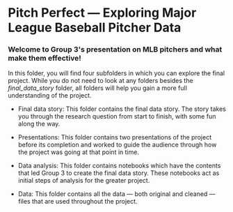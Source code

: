 # Pitch Perfect — Exploring Major League Baseball Pitcher Data

### Welcome to Group 3's presentation on MLB pitchers and what make them effective!

In this folder, you will find four subfolders in which you can explore the final project. While you do not need to look at any folders besides the _final_data_story_ folder, all folders will help you gain a more full understanding of the project.

* Final data story: This folder contains the final data story. The story takes you through the research question from start to finish, with some fun along the way.

* Presentations: This folder contains two presentations of the project before its completion and worked to guide the audience through how the project was going at that point in time.

* Data analysis: This folder contains notebooks which have the contents that led Group 3 to create the final data story. These notebooks act as initial steps of analysis for the greater project.

* Data: This folder contains all the data — both original and cleaned — files that are used throughout the project.